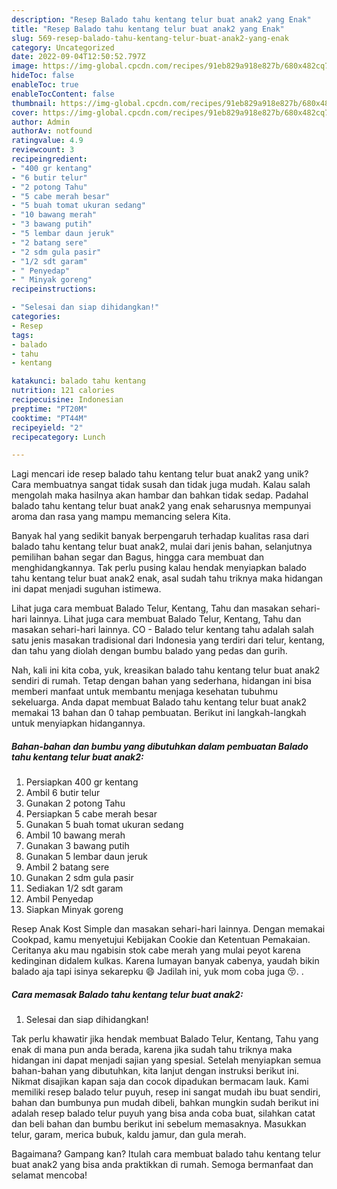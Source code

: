 ```yaml
---
description: "Resep Balado tahu kentang telur buat anak2 yang Enak"
title: "Resep Balado tahu kentang telur buat anak2 yang Enak"
slug: 569-resep-balado-tahu-kentang-telur-buat-anak2-yang-enak
category: Uncategorized
date: 2022-09-04T12:50:52.797Z
image: https://img-global.cpcdn.com/recipes/91eb829a918e827b/680x482cq70/balado-tahu-kentang-telur-buat-anak2-foto-resep-utama.jpg
hideToc: false
enableToc: true
enableTocContent: false
thumbnail: https://img-global.cpcdn.com/recipes/91eb829a918e827b/680x482cq70/balado-tahu-kentang-telur-buat-anak2-foto-resep-utama.jpg
cover: https://img-global.cpcdn.com/recipes/91eb829a918e827b/680x482cq70/balado-tahu-kentang-telur-buat-anak2-foto-resep-utama.jpg
author: Admin
authorAv: notfound
ratingvalue: 4.9
reviewcount: 3
recipeingredient:
- "400 gr kentang"
- "6 butir telur"
- "2 potong Tahu"
- "5 cabe merah besar"
- "5 buah tomat ukuran sedang"
- "10 bawang merah"
- "3 bawang putih"
- "5 lembar daun jeruk"
- "2 batang sere"
- "2 sdm gula pasir"
- "1/2 sdt garam"
- " Penyedap"
- " Minyak goreng"
recipeinstructions:

- "Selesai dan siap dihidangkan!"
categories:
- Resep
tags:
- balado
- tahu
- kentang

katakunci: balado tahu kentang 
nutrition: 121 calories
recipecuisine: Indonesian
preptime: "PT20M"
cooktime: "PT44M"
recipeyield: "2"
recipecategory: Lunch

---
```





Lagi mencari ide resep balado tahu kentang telur buat anak2 yang unik? Cara membuatnya sangat tidak susah dan tidak juga mudah. Kalau salah mengolah maka hasilnya akan hambar dan bahkan tidak sedap. Padahal balado tahu kentang telur buat anak2 yang enak seharusnya mempunyai aroma dan rasa yang mampu memancing selera Kita.





Banyak hal yang sedikit banyak berpengaruh terhadap kualitas rasa dari balado tahu kentang telur buat anak2, mulai dari jenis bahan, selanjutnya pemilihan bahan segar dan Bagus, hingga cara membuat dan menghidangkannya. Tak perlu pusing kalau hendak menyiapkan balado tahu kentang telur buat anak2 enak,      asal sudah tahu triknya maka hidangan ini dapat menjadi suguhan istimewa.














Lihat juga cara membuat Balado Telur, Kentang, Tahu dan masakan sehari-hari lainnya. Lihat juga cara membuat Balado Telur, Kentang, Tahu dan masakan sehari-hari lainnya. CO - Balado telur kentang tahu adalah salah satu jenis masakan tradisional dari Indonesia yang terdiri dari telur, kentang, dan tahu yang diolah dengan bumbu balado yang pedas dan gurih.






Nah, kali ini kita coba, yuk, kreasikan balado tahu kentang telur buat anak2 sendiri di rumah. Tetap dengan bahan yang sederhana, hidangan ini bisa memberi manfaat untuk membantu menjaga kesehatan tubuhmu sekeluarga. Anda dapat membuat Balado tahu kentang telur buat anak2 memakai 13 bahan dan 0 tahap pembuatan. Berikut ini langkah-langkah untuk menyiapkan hidangannya.

<!--inarticleads1-->

##### Bahan-bahan dan bumbu yang dibutuhkan dalam pembuatan Balado tahu kentang telur buat anak2:

1. Persiapkan 400 gr kentang
1. Ambil 6 butir telur
1. Gunakan 2 potong Tahu
1. Persiapkan 5 cabe merah besar
1. Gunakan 5 buah tomat ukuran sedang
1. Ambil 10 bawang merah
1. Gunakan 3 bawang putih
1. Gunakan 5 lembar daun jeruk
1. Ambil 2 batang sere
1. Gunakan 2 sdm gula pasir
1. Sediakan 1/2 sdt garam
1. Ambil  Penyedap
1. Siapkan  Minyak goreng


Resep Anak Kost Simple dan masakan sehari-hari lainnya. Dengan memakai Cookpad, kamu menyetujui Kebijakan Cookie dan Ketentuan Pemakaian. Ceritanya aku mau ngabisin stok cabe merah yang mulai peyot karena kedinginan didalem kulkas. Karena lumayan banyak cabenya, yaudah bikin balado aja tapi isinya sekarepku 😄 Jadilah ini, yuk mom coba juga 😚. . 

<!--inarticleads2-->

##### Cara memasak Balado tahu kentang telur buat anak2:


1. Selesai dan siap dihidangkan!

Tak perlu khawatir jika hendak membuat Balado Telur, Kentang, Tahu yang enak di mana pun anda berada, karena jika sudah tahu triknya maka hidangan ini dapat menjadi sajian yang spesial. Setelah menyiapkan semua bahan-bahan yang dibutuhkan, kita lanjut dengan instruksi berikut ini. Nikmat disajikan kapan saja dan cocok dipadukan bermacam lauk. Kami memiliki resep balado telur puyuh, resep ini sangat mudah ibu buat sendiri, bahan dan bumbunya pun mudah dibeli, bahkan mungkin sudah berikut ini adalah resep balado telur puyuh yang bisa anda coba buat, silahkan catat dan beli bahan dan bumbu berikut ini sebelum memasaknya. Masukkan telur, garam, merica bubuk, kaldu jamur, dan gula merah. 

Bagaimana? Gampang kan? Itulah cara membuat balado tahu kentang telur buat anak2 yang bisa anda praktikkan di rumah. Semoga bermanfaat dan selamat mencoba!
